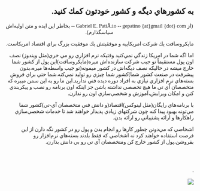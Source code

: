 <!DOCTYPE HTML PUBLIC "-//W3C//DTD HTML 4.01 Transitional//EN">
<html style="direction: rtl;" lang="fa">
<head>

  
  <meta content="text/html;charset=UTF-8" http-equiv="Content-Type">


  
  <title></title>
</head>


<body>

<div style="font-family: Tahoma;" id="corps">

<h2>به كشورهاي ديگه و كشور خودتون كمك كنيد.</h2>



<center>(از Gabriel E. Pati&Atilde;&plusmn;o -- gepatino {at}gmail {dot} com -- بخاطر اين ايده و متن اوليه&zwnj;اش سپاسگذارم). </center>



مايكروسافت يك شركت امريكاييه و موفقيتش يك موفقيت بزرگ براي اقتصاد امريكاست.

اما اگه شما در امريكا زندگي نمي&zwnj;كنيد وقتيكه نرم افزاري رو مي
خري(مثل ويندوز) نصف اون پول مستقيماً تو جيب شركت سازنده&zwnj;اش
ميره(مايكروسافت)اين پول از كشور شما خارج ميشه در حاليكه نصف
ديگه&zwnj;اش در كشور ميمونه(تو جيب واسطه&zwnj;ها ميره،بدون پيشرفت در
صنعت كشور شما)كشور شما چيزي رو توليد نمي&zwnj;كنه.شما حتي براي فروش
بسته&zwnj;هاي نرم افزاري نيازي به افراد دوره ديده فني نداريد.اين ما رو
به اين سمن ميبره كه متخصصان آي تي ما هيچ تخصصي نداشته باشن جز اينكه اون
برنامه رو نصب و پيكربندي كنن و امكان ويرايش،آموزش و شخصي&zwnj;سازي اون
رو ندارن.

با برنامه&zwnj;هاي رايگان(مثل لينوكس)اقتصاد(و دانش فني متخصصان
آي-تي)كشور شما مي&zwnj;تونه بهبود پيدا كنه چون شركتهاي زيادي پديدار
خواهند شد تا خدمات شخصي&zwnj;سازي راهكارها و ارائه پشتيباني رو ارائه
بدن.<br />

اشخاصي كه مي&zwnj;دونن چطور كارها رو انجام بدن و پول رو در كشور نگه
دارن از اين فرصت استفاده خواهند كرد نه اشخاصي كه فقط بلدند
بسته&zwnj;هاي نرم&zwnj;افزار رو بفروشن،پول از كشور خارج
كن&nbsp;ومتخصصان آي تي رو بي دانش بذارن.<br />

<br />

<br />

.



<img src="Images/earth.png">






